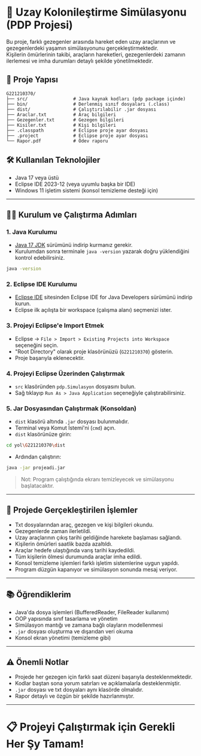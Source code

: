 # 🚀 Uzay Kolonileştirme Simülasyonu (PDP Projesi)

Bu proje, farklı gezegenler arasında hareket eden uzay araçlarının ve gezegenlerdeki yaşamın simülasyonunu gerçekleştirmektedir.  
Kişilerin ömürlerinin takibi, araçların hareketleri, gezegenlerdeki zamanın ilerlemesi ve imha durumları detaylı şekilde yönetilmektedir.

## 📂 Proje Yapısı

```
G221210370/
├── src/                 # Java kaynak kodları (pdp package içinde)
├── bin/                 # Derlenmiş sınıf dosyaları (.class)
├── dist/                # Çalıştırılabilir .jar dosyası
├── Araclar.txt          # Araç bilgileri
├── Gezegenler.txt       # Gezegen bilgileri
├── Kisiler.txt          # Kişi bilgileri
├── .classpath           # Eclipse proje ayar dosyası
├── .project             # Eclipse proje ayar dosyası
└── Rapor.pdf            # Ödev raporu
```

## 🛠️ Kullanılan Teknolojiler

- Java 17 veya üstü
- Eclipse IDE 2023-12 (veya uyumlu başka bir IDE)
- Windows 11 işletim sistemi (konsol temizleme desteği için)

---

## 👨‍💻 Kurulum ve Çalıştırma Adımları

### 1. Java Kurulumu

- [Java 17 JDK](https://jdk.java.net/17/) sürümünü indirip kurmanız gerekir.
- Kurulumdan sonra terminale `java -version` yazarak doğru yüklendiğini kontrol edebilirsiniz.

```bash
java -version
```

### 2. Eclipse IDE Kurulumu

- [Eclipse IDE](https://www.eclipse.org/downloads/) sitesinden Eclipse IDE for Java Developers sürümünü indirip kurun.
- Eclipse ilk açılışta bir workspace (çalışma alanı) seçmenizi ister.

### 3. Projeyi Eclipse'e Import Etmek

- Eclipse → `File > Import > Existing Projects into Workspace` seçeneğini seçin.
- "Root Directory" olarak proje klasörünüzü (`G221210370`) gösterin.
- Proje başarıyla eklenecektir.

### 4. Projeyi Eclipse Üzerinden Çalıştırmak

- `src` klasöründen `pdp.Simulasyon` dosyasını bulun.
- Sağ tıklayıp `Run As > Java Application` seçeneğiyle çalıştırabilirsiniz.

### 5. Jar Dosyasından Çalıştırmak (Konsoldan)

- `dist` klasörü altında `.jar` dosyası bulunmalıdır.
- Terminal veya Komut İstemi'ni (`cmd`) açın.
- `dist` klasörünüze girin:

```bash
cd yol\G221210370\dist
```

- Ardından çalıştırın:

```bash
java -jar projeadi.jar
```

> Not: Program çalıştığında ekranı temizleyecek ve simülasyonu başlatacaktır.

---

## 🎯 Projede Gerçekleştirilen İşlemler

- Txt dosyalarından araç, gezegen ve kişi bilgileri okundu.
- Gezegenlerde zaman ilerletildi.
- Uzay araçlarının çıkış tarihi geldiğinde harekete başlaması sağlandı.
- Kişilerin ömürleri saatlik bazda azaltıldı.
- Araçlar hedefe ulaştığında varış tarihi kaydedildi.
- Tüm kişilerin ölmesi durumunda araçlar imha edildi.
- Konsol temizleme işlemleri farklı işletim sistemlerine uygun yapıldı.
- Program düzgün kapanıyor ve simülasyon sonunda mesaj veriyor.

---

## 📚 Öğrendiklerim

- Java'da dosya işlemleri (BufferedReader, FileReader kullanımı)
- OOP yapısında sınıf tasarlama ve yönetim
- Simülasyon mantığı ve zamana bağlı olayların modellenmesi
- `.jar` dosyası oluşturma ve dışarıdan veri okuma
- Konsol ekran yönetimi (temizleme gibi)

---

## ⚠️ Önemli Notlar

- Projede her gezegen için farklı saat düzeni başarıyla desteklenmektedir.
- Kodlar baştan sona yorum satırları ve açıklamalarla desteklenmiştir.
- `.jar` dosyası ve txt dosyaları aynı klasörde olmalıdır.
- Rapor detaylı ve özgün bir şekilde hazırlanmıştır.

---

# 📋 Projeyi Çalıştırmak için Gerekli Her Şy Tamam!
